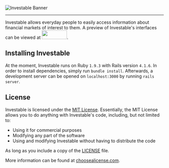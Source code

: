 ![Investable Banner](http://i.imgur.com/yJ8EUwY.jpg)

---

Investable allows everyday people to easily access information about financial markets of interest to them.
A preview of Investable's interfaces can be viewed at <a href="https://invis.io/N73SH4ESH"><img src="http://i.imgur.com/EhEekf7.png" style="height: 28px; width: 80px;"></a>.

## Installing Investable

At the moment, Investable runs on Ruby `1.9.3` with Rails version `4.1.6`.
In order to install dependencies, simply run `bundle install`.
Afterwards, a development server can be opened on `localhost:3000` by running `rails server`.

## License

Investable is licensed under the [MIT License](https://en.wikipedia.org/wiki/MIT_License).
Essentially, the MIT License allows you to do anything with Investable's code, including,
but not limited to:
- Using it for commercial purposes
- Modifying any part of the software
- Using and modifying Investable without having to distribute the code

As long as you include a copy of the [LICENSE]() file.

More information can be found at [choosealicense.com](http://choosealicense.com/licenses/).